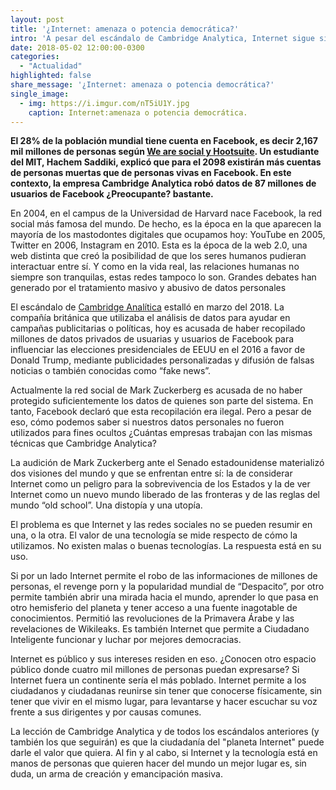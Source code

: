 ```yaml
---
layout: post
title: '¿Internet: amenaza o potencia democrática?'
intro: 'A pesar del escándalo de Cambridge Analytica, Internet sigue siendo una gran oportunidad para la democracia.'
date: 2018-05-02 12:00:00-0300
categories:
  - "Actualidad"
highlighted: false
share_message: '¿Internet: amenaza o potencia democrática?'
single_image:
  - img: https://i.imgur.com/nT5iU1Y.jpg
    caption: Internet:amenaza o potencia democrática.
---
```

**El 28% de la población mundial tiene cuenta en Facebook, es decir 2,167 mil millones de personas según [We are social y Hootsuite](https://wearesocial.com/blog/2018/01/global-digital-report-2018). Un estudiante del MIT, Hachem Saddiki, explicó que para el 2098 existirán más cuentas de personas muertas que de personas vivas en Facebook. En este contexto, la empresa Cambridge Analytica robó datos de 87 millones de usuarios de Facebook ¿Preocupante? bastante.**

En 2004, en el campus de la Universidad de Harvard nace Facebook, la red social más famosa del mundo. De hecho, es la época en la que aparecen la mayoría de los mastodontes digitales que ocupamos hoy: YouTube en 2005, Twitter en 2006, Instagram en 2010. Esta es la época de la web 2.0, una web distinta que creó la posibilidad de que los seres humanos pudieran interactuar entre sí. Y como en la vida real, las relaciones  humanas no siempre son tranquilas, estas redes tampoco lo son. Grandes debates han generado por el tratamiento masivo y abusivo de datos personales

El escándalo de [Cambridge Analítica](https://www.derechosdigitales.org/11978/cambridge-analytica-el-proximo-escandalo-esta-a-la-vuelta-de-la-esquina/)  estalló en marzo del 2018. La compañía británica que utilizaba el análisis de datos para ayudar en campañas publicitarias o políticas, hoy es acusada de haber recopilado millones de datos privados de usuarias y usuarios de Facebook para influenciar las elecciones presidenciales de EEUU en el 2016 a favor de Donald Trump, mediante publicidades personalizadas y difusión de falsas noticias o también conocidas como “fake news”. 

Actualmente la red social de Mark Zuckerberg es acusada de no haber protegido suficientemente los datos de quienes son parte del sistema. En tanto, Facebook declaró que esta recopilación era ilegal. Pero a pesar de eso, cómo podemos saber si nuestros datos personales no fueron utilizados para fines ocultos ¿Cuántas empresas trabajan con las mismas técnicas que Cambridge Analytica?

La audición de Mark Zuckerberg ante el Senado estadounidense materializó dos visiones del mundo y que se enfrentan entre sí: la de considerar Internet como un peligro para la sobrevivencia de los Estados y la de ver Internet como un nuevo mundo liberado de las fronteras y de las reglas del mundo “old school”. Una distopía y una utopía. 

El problema es que Internet y las redes sociales no se pueden resumir en una, o la otra. El valor de una tecnología se mide respecto de cómo la utilizamos. No existen malas o buenas tecnologías. La respuesta está en su uso.

Si por un lado Internet permite el robo de las informaciones de millones de personas, el revenge porn y la popularidad mundial de “Despacito”, por otro permite también abrir una mirada hacia el mundo, aprender lo que pasa en otro hemisferio del planeta y tener acceso a una fuente inagotable de conocimientos. Permitió las revoluciones de la Primavera Árabe y las revelaciones de Wikileaks. Es también Internet que permite a Ciudadano Inteligente funcionar y luchar por mejores democracias. 

Internet es público y  sus intereses residen en eso. ¿Conocen otro espacio público donde cuatro mil millones de personas puedan expresarse? Si Internet fuera un continente sería el más poblado. Internet permite a los ciudadanos y ciudadanas reunirse sin tener que conocerse físicamente, sin tener que vivir en el mismo lugar, para levantarse y hacer escuchar su voz frente a sus dirigentes y por causas comunes. 

La lección de Cambridge Analytica y de todos los escándalos anteriores (y también los que seguirán) es que la ciudadanía del "planeta Internet" puede darle el valor que quiera. Al fin y al cabo, si Internet y la tecnología está en manos de personas que quieren hacer del mundo un mejor lugar es, sin duda, un arma de creación y emancipación masiva. 
